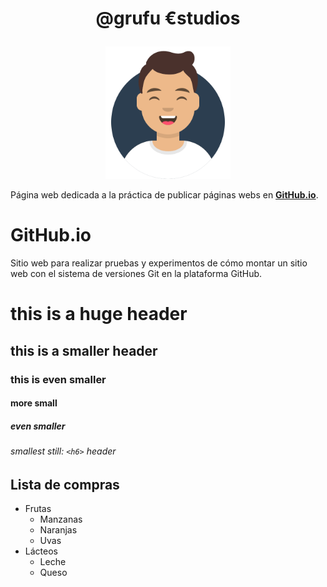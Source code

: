 # <p align="center">@grufu €studios</p>
<p align="center"><img width="200" src="assets/img/avataaars.svg"></p>

Página web dedicada a la práctica de publicar páginas webs en [**GitHub.io**](https://github.com/agrufu/agrufu.github.io).

# **GitHub.io**

Sitio web para realizar pruebas y experimentos de cómo montar un sitio web con el sistema de versiones Git en la plataforma GitHub.

# this is a huge header #
## this is a smaller header ##
### this is even smaller ###
#### more small ####
##### even smaller #####
###### smallest still: `<h6>` header

Lista de compras
---------------
* Frutas
  * Manzanas
  * Naranjas
  * Uvas
* Lácteos
  * Leche
  * Queso

